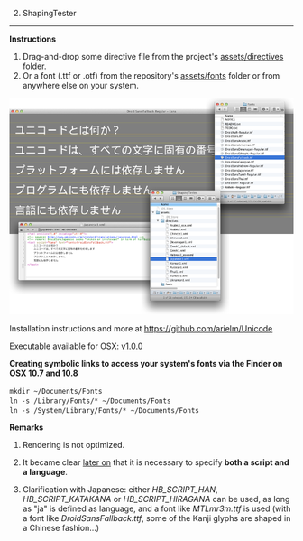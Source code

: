 2. ShapingTester
-------------

**Instructions**

1. Drag-and-drop some directive file from the project's [assets/directives](assets/directives) folder.
2. Or a font (.ttf or .otf) from the repository's [assets/fonts](https://github.com/arielm/Unicode/tree/master/fonts) folder or from anywhere else on your system.

![Screenshot](screenshot.png)

Installation instructions and more at https://github.com/arielm/Unicode  

Executable available for OSX: [v1.0.0](https://github.com/arielm/Unicode/releases/download/v1.0.0/Unicode-1.0.0.zip)

**Creating symbolic links to access your system's fonts via the Finder on OSX 10.7 and 10.8**

`mkdir ~/Documents/Fonts`  
`ln -s /Library/Fonts/* ~/Documents/Fonts`  
`ln -s /System/Library/Fonts/* ~/Documents/Fonts`  

**Remarks**

1. Rendering is not optimized.  

2. It became clear [later on](https://github.com/arielm/Unicode/tree/master/Projects/LanguageFeatures) that it is necessary to specify **both a script and a language**.  

3. Clarification with Japanese: either *HB_SCRIPT_HAN*, *HB_SCRIPT_KATAKANA* or *HB_SCRIPT_HIRAGANA* can be used, as long as "ja" is defined as language, and a font like *MTLmr3m.ttf* is used (with a font like *DroidSansFallback.ttf*, some of the Kanji glyphs are shaped in a Chinese fashion...)
